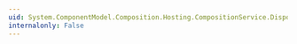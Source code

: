 ```yaml
---
uid: System.ComponentModel.Composition.Hosting.CompositionService.Dispose
internalonly: False
---
```

